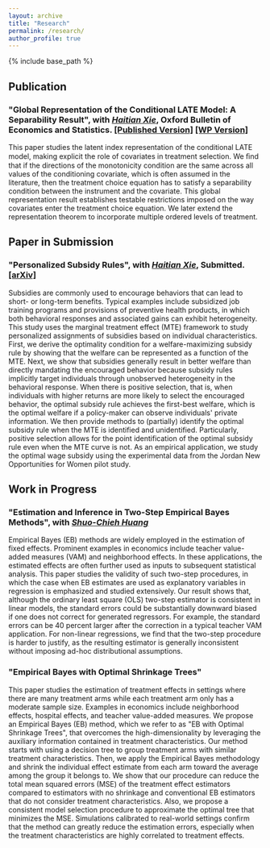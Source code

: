 ```yaml
---
layout: archive
title: "Research"
permalink: /research/
author_profile: true
---
```


{% include base_path %}

## Publication

### "Global Representation of the Conditional LATE Model: A Separability Result", with *[Haitian Xie](https://www.haitianxie.org)*, **Oxford Bulletin of Economics and Statistics**. [\[Published Version\]](https://onlinelibrary.wiley.com/doi/10.1111/obes.12476) [\[WP Version\]](https://arxiv.org/abs/2007.08106)

This paper studies the latent index representation of the conditional LATE model, making explicit the role of covariates in treatment selection. We ﬁnd that if the directions of the monotonicity condition are the same across all values of the conditioning covariate, which is often assumed in the literature, then the treatment choice equation has to satisfy a separability condition between the instrument and the covariate. This global representation result establishes testable restrictions imposed on the way covariates enter the treatment choice equation. We later extend the representation theorem to incorporate multiple ordered levels of treatment.

## Paper in Submission
### "Personalized Subsidy Rules", with *[Haitian Xie](https://www.haitianxie.org)*, Submitted. [\[arXiv\]](https://arxiv.org/abs/2202.13545)

Subsidies are commonly used to encourage behaviors that can lead to short- or long-term benefits. Typical examples include subsidized job training programs and provisions of preventive health products, in which both behavioral responses and associated gains can exhibit heterogeneity. This study uses the marginal treatment effect (MTE) framework to study personalized assignments of subsidies based on individual characteristics. First, we derive the optimality condition for a welfare-maximizing subsidy rule by showing that the welfare can be represented as a function of the MTE. Next, we show that subsidies generally result in better welfare than directly mandating the encouraged behavior because subsidy rules implicitly target individuals through unobserved heterogeneity in the behavioral response. When there is positive selection, that is, when individuals with higher returns are more likely to select the encouraged behavior, the optimal subsidy rule achieves the first-best welfare, which is the optimal welfare if a policy-maker can observe individuals' private information. We then provide methods to (partially) identify the optimal subsidy rule when the MTE is identified and unidentified. Particularly, positive selection allows for the point identification of the optimal subsidy rule even when the MTE curve is not. As an empirical application, we study the optimal wage subsidy using the experimental data from the Jordan New Opportunities for Women pilot study.

## Work in Progress
### "Estimation and Inference in Two-Step Empirical Bayes Methods", with *[Shuo-Chieh Huang](https://sites.google.com/view/nonstationary)*

Empirical Bayes (EB) methods are widely employed in the estimation of fixed effects. Prominent examples in economics include teacher value-added measures (VAM) and neighborhood effects. In these applications, the estimated effects are often further used as inputs to subsequent statistical analysis. This paper studies the validity of such two-step procedures, in which the case when EB estimates are used as explanatory variables in regression is emphasized and studied extensively. Our result shows that, although the ordinary least square (OLS) two-step estimator is consistent in linear models, the standard errors could be substantially downward biased if one does not correct for generated regressors. For example, the standard errors can be 40 percent larger after the correction in a typical teacher VAM application. For non-linear regressions, we find that the two-step procedure is harder to justify, as the resulting estimator is generally inconsistent without imposing ad-hoc distributional assumptions.


### "Empirical Bayes with Optimal Shrinkage Trees"

This paper studies the estimation of treatment effects in settings where there are many treatment arms while each treatment arm only has a moderate sample size. Examples in economics include neighborhood effects, hospital effects, and teacher value-added measures. We propose an Empirical Bayes (EB) method, which we refer to as "EB with Optimal Shrinkage Trees", that overcomes the high-dimensionality by leveraging the auxiliary information contained in treatment characteristics. Our method starts with using a decision tree to group treatment arms with similar treatment characteristics. Then, we apply the Empirical Bayes methodology and shrink the individual effect estimate from each arm toward the average among the group it belongs to.  We show that our procedure can reduce the total mean squared errors (MSE) of the treatment effect estimators compared to estimators with no shrinkage and conventional EB estimators that do not consider treatment characteristics. Also, we propose a consistent model selection procedure to approximate the optimal tree that minimizes the MSE. Simulations calibrated to real-world settings confirm that the method can greatly reduce the estimation errors, especially when the treatment characteristics are highly correlated to treatment effects. 
